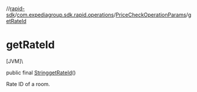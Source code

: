 //[rapid-sdk](../../../index.md)/[com.expediagroup.sdk.rapid.operations](../index.md)/[PriceCheckOperationParams](index.md)/[getRateId](get-rate-id.md)

# getRateId

[JVM]\

public final [String](https://docs.oracle.com/javase/8/docs/api/java/lang/String.html)[getRateId](get-rate-id.md)()

Rate ID of a room.<br>
